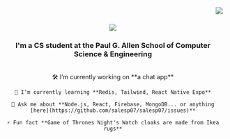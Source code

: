 <img align="right" src="https://visitor-badge.laobi.icu/badge?page_id=chin-eng.chin-eng&left_color=red&right_color=green" />

<h1 align="center">
    <img src="https://readme-typing-svg.herokuapp.com/?font=Righteous&size=35&center=true&vCenter=true&width=500&height=70&duration=4000&lines=Hi+There!+👋;+I'm+Chin-Erdene+Gantulga!;" />
</h1>

<h3 align="center">I'm a CS student at the Paul G. Allen School of Computer Science & Engineering</h3>

<br/>

<div align="center">
    🛠️ I’m currently working on **a chat app**
    
    🌱 I’m currently learning **Redis, Tailwind, React Native Expo**
    
    💬 Ask me about **Node.js, React, Firebase, MongoDB... or anything [here](https://github.com/salesp07/salesp07/issues)**
    
    ⚡ Fun fact **Game of Thrones Night's Watch cloaks are made from Ikea rugs**
</div>


